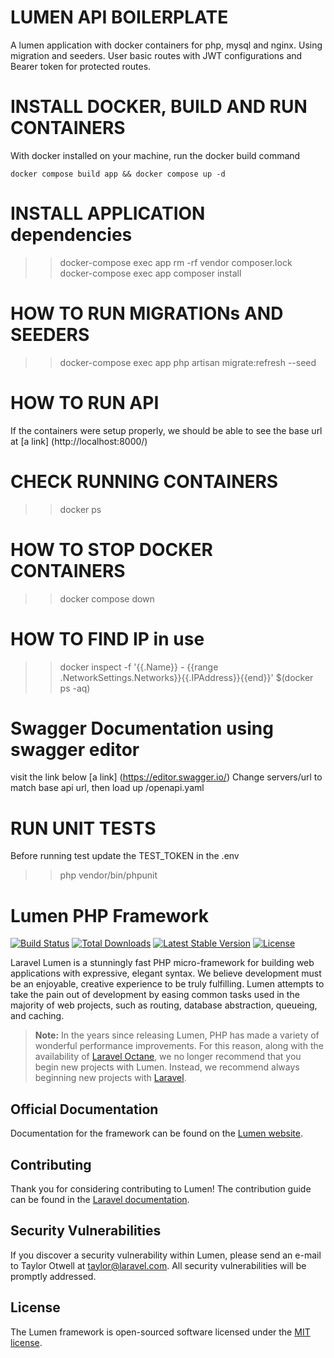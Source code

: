 # LUMEN API BOILERPLATE
A lumen application with docker containers for php, mysql and nginx. Using migration and seeders. User basic routes with JWT configurations and Bearer token for protected routes.

# INSTALL DOCKER, BUILD AND RUN CONTAINERS
 With docker installed on your machine, run the docker build command
```
docker compose build app && docker compose up -d 
```

# INSTALL APPLICATION dependencies
>> docker-compose exec app rm -rf vendor composer.lock
>> docker-compose exec app composer install 

# HOW TO RUN MIGRATIONs AND SEEDERS
>> docker-compose exec app php artisan migrate:refresh --seed

# HOW TO RUN API
If the containers were setup properly, we should be able to see the base url at
[a link] (http://localhost:8000/)

# CHECK RUNNING CONTAINERS
>> docker ps

# HOW TO STOP DOCKER CONTAINERS 
>> docker compose down

# HOW TO FIND IP in use
>> docker inspect -f '{{.Name}} - {{range .NetworkSettings.Networks}}{{.IPAddress}}{{end}}' $(docker ps -aq)

# Swagger Documentation using swagger editor
visit the link below
[a link] (https://editor.swagger.io/)
Change servers/url to match base api url, then load up /openapi.yaml


# RUN UNIT TESTS
Before running test update the TEST_TOKEN in the .env
>> php vendor/bin/phpunit


# Lumen PHP Framework

[![Build Status](https://travis-ci.org/laravel/lumen-framework.svg)](https://travis-ci.org/laravel/lumen-framework)
[![Total Downloads](https://img.shields.io/packagist/dt/laravel/lumen-framework)](https://packagist.org/packages/laravel/lumen-framework)
[![Latest Stable Version](https://img.shields.io/packagist/v/laravel/lumen-framework)](https://packagist.org/packages/laravel/lumen-framework)
[![License](https://img.shields.io/packagist/l/laravel/lumen)](https://packagist.org/packages/laravel/lumen-framework)

Laravel Lumen is a stunningly fast PHP micro-framework for building web applications with expressive, elegant syntax. We believe development must be an enjoyable, creative experience to be truly fulfilling. Lumen attempts to take the pain out of development by easing common tasks used in the majority of web projects, such as routing, database abstraction, queueing, and caching.

> **Note:** In the years since releasing Lumen, PHP has made a variety of wonderful performance improvements. For this reason, along with the availability of [Laravel Octane](https://laravel.com/docs/octane), we no longer recommend that you begin new projects with Lumen. Instead, we recommend always beginning new projects with [Laravel](https://laravel.com).

## Official Documentation

Documentation for the framework can be found on the [Lumen website](https://lumen.laravel.com/docs).

## Contributing

Thank you for considering contributing to Lumen! The contribution guide can be found in the [Laravel documentation](https://laravel.com/docs/contributions).

## Security Vulnerabilities

If you discover a security vulnerability within Lumen, please send an e-mail to Taylor Otwell at taylor@laravel.com. All security vulnerabilities will be promptly addressed.

## License

The Lumen framework is open-sourced software licensed under the [MIT license](https://opensource.org/licenses/MIT).
